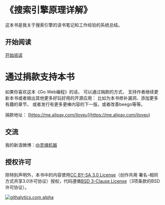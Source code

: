 # 《搜索引擎原理详解》
这本书是我关于搜索引擎的读书笔记和工作经验的系统总结。


## 开始阅读
[开始阅读](table-of-contents.md)


# 通过捐款支持本书
如果你喜欢这本《Go Web编程》的话， 可以通过捐款的方式， 支持作者继续更新本书或者做出其他更多好玩好用的开源应用： 比如为本书修补漏洞、添加更多有趣的章节， 或者发行有更多更棒内容的下一版，或者改善beego等等。

捐款地址： [https://me.alipay.com/iloveu](https://me.alipay.com/iloveu)


## 交流
我的新浪微博：[@灵魂机器](http://weibo.com/soulmachine)


## 授权许可
除特别声明外，本书中的内容使用[CC BY-SA 3.0 License](http://creativecommons.org/licenses/by-sa/3.0/)（创作共用 署名-相同方式共享3.0许可协议）授权，代码遵循[BSD 3-Clause License](<https://github.com/astaxie/build-web-application-with-golang/blob/master/LICENSE.md>)（3项条款的BSD许可协议）。


[![githalytics.com alpha](https://cruel-carlota.pagodabox.com/686e7d06998fac2c886a30fd40893ae1 "githalytics.com")](http://githalytics.com/soulmachine/search-engine-principle)

